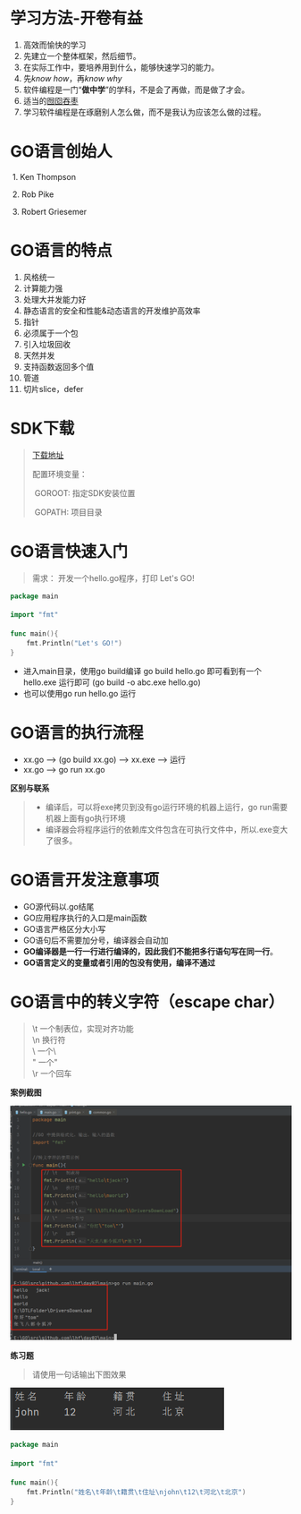 # 学习方法-开卷有益

1. 高效而愉快的学习
2. 先建立一个整体框架，然后细节。
3. 在实际工作中，要培养用到什么，能够快速学习的能力。
4. 先*know how*，再*know why*
5. 软件编程是一门“**做中学**”的学科，不是会了再做，而是做了才会。
6. 适当的<u>囫囵吞枣</u>
7. 学习软件编程是在琢磨别人怎么做，而不是我认为应该怎么做的过程。

# GO语言创始人

​	1. Ken Thompson

​	2. Rob Pike

​	3. Robert Griesemer

# GO语言的特点

1. 风格统一
2. 计算能力强
3. 处理大并发能力好
4. 静态语言的安全和性能&动态语言的开发维护高效率
5. 指针
6. 必须属于一个包
7. 引入垃圾回收
8. 天然并发
9. 支持函数返回多个值
10. 管道
11. 切片slice，defer

# SDK下载

> [下载地址](https://studygolang.com/dl)
>
> 配置环境变量： 
>
> ​	GOROOT: 指定SDK安装位置
>
> ​	GOPATH:  项目目录



# GO语言快速入门

> 需求： 开发一个hello.go程序，打印 Let's GO!

```go
package main

import "fmt"

func main(){
    fmt.Println("Let's GO!")
}
```

* 进入main目录，使用go build编译   go build hello.go  即可看到有一个hello.exe  运行即可  (go build -o abc.exe hello.go)
* 也可以使用go run hello.go 运行

# GO语言的执行流程

* xx.go --> (go build xx.go) --> xx.exe --> 运行
* xx.go --> go run xx.go

**区别与联系**

> * 编译后，可以将exe拷贝到没有go运行环境的机器上运行，go run需要机器上面有go执行环境
> * 编译器会将程序运行的依赖库文件包含在可执行文件中，所以.exe变大了很多。

# GO语言开发注意事项

* GO源代码以.go结尾
* GO应用程序执行的入口是main函数
* GO语言严格区分大小写
* GO语句后不需要加分号，编译器会自动加
* **GO编译器是一行一行进行编译的，因此我们不能把多行语句写在同一行**。
* **GO语言定义的变量或者引用的包没有使用，编译不通过**

# GO语言中的转义字符（escape char）

> \t	一个制表位，实现对齐功能  
> \n	换行符	  
> \\	一个\	  
> \"	一个"	  
> \r	一个回车	  

**案例截图**

![image-20200609002026521](.\asserts\image-20200609002026521.png)

**练习题**

> 请使用一句话输出下图效果

![image-20200609002419069](.\asserts\image-20200609002419069.png)

```go
package main

import "fmt"

func main(){
	fmt.Println("姓名\t年龄\t籍贯\t住址\njohn\t12\t河北\t北京")
}
```
